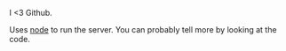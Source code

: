 
I &lt;3 Github.

Uses [node](http://nodejs.org) to run the server.
You can probably tell more by looking at the code.
